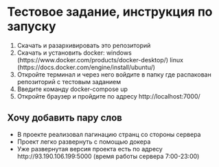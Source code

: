 # Тестовое задание, инструкция по запуску
<ol>
  <li>Скачать и разархивировать это репозиторий</li>
  <li>Скачать и установить docker: windows (https://www.docker.com/products/docker-desktop/)  linux (https://docs.docker.com/engine/install/ubuntu/)</li>
  <li>Откройте терминал и через него войдите в папку где распакован репозиторий с тестовым заданием</li>
  <li>Введите команду docker-compose up</li>
  <li>Откройте браузер и пройдите по адресу http://localhost:7000/</li>
</ol>
<h2>Хочу добавить пару слов</h2>
<ul>
  <li>В проекте реализовал пагинацию странц со стороны сервера</li>
  <li>Проект легко развернуть с помощью докера</li>
  <li>Уже развернутая версия проекта есть по адресу http://93.190.106.199:5000 (время работы сервера 7:00-23:00)</li>
</ul>

